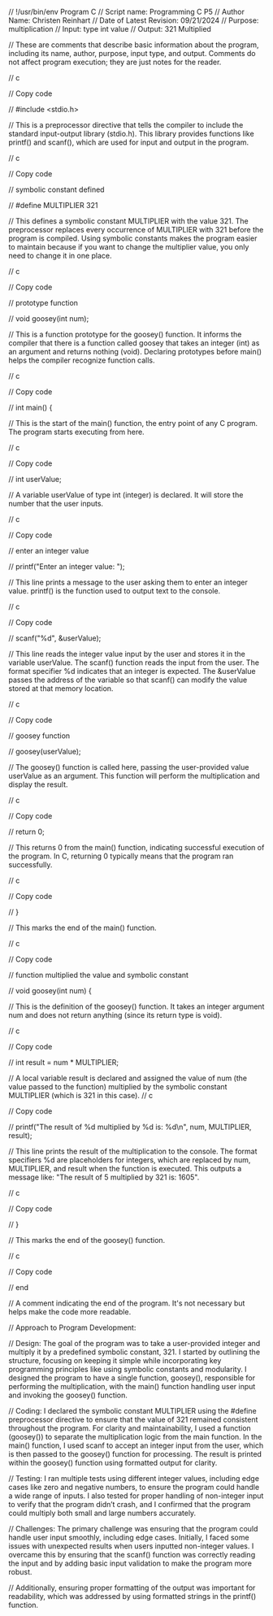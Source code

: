 // !/usr/bin/env Program C
// Script name: Programming C P5
// Author Name: Christen Reinhart
// Date of Latest Revision: 09/21/2024
// Purpose: multiplication
// Input: type int value
// Output: 321 Multiplied

// These are comments that describe basic information about the program, including its name, author, purpose, input type, and output. Comments do not affect program execution; they are just notes for the reader.

// c

// Copy code

// #include <stdio.h>

// This is a preprocessor directive that tells the compiler to include the standard input-output library (stdio.h). This library provides functions like printf() and scanf(), which are used for input and output in the program.

// c

// Copy code

// symbolic constant defined

// #define MULTIPLIER 321

// This defines a symbolic constant MULTIPLIER with the value 321. The preprocessor replaces every occurrence of MULTIPLIER with 321 before the program is compiled. Using symbolic constants makes the program easier to maintain because if you want to change the multiplier value, you only need to change it in one place.

// c

// Copy code

// prototype function

// void goosey(int num);

// This is a function prototype for the goosey() function. It informs the compiler that there is a function called goosey that takes an integer (int) as an argument and returns nothing (void). Declaring prototypes before main() helps the compiler recognize function calls.

// c

// Copy code

// int main() {

// This is the start of the main() function, the entry point of any C program. The program starts executing from here.

// c

// Copy code

// int userValue;

// A variable userValue of type int (integer) is declared. It will store the number that the user inputs.

// c

// Copy code

//  enter an integer value

//  printf("Enter an integer value: ");

// This line prints a message to the user asking them to enter an integer value. printf() is the function used to output text to the console.

// c

// Copy code

// scanf("%d", &userValue);

// This line reads the integer value input by the user and stores it in the variable userValue. The scanf() function reads the input from the user. The format specifier %d indicates that an integer is expected. The &userValue passes the address of the variable so that scanf() can modify the value stored at that memory location.

// c

// Copy code

// goosey function

//    goosey(userValue);

// The goosey() function is called here, passing the user-provided value userValue as an argument. This function will perform the multiplication and display the result.

// c

// Copy code

//    return 0;

// This returns 0 from the main() function, indicating successful execution of the program. In C, returning 0 typically means that the program ran successfully.

// c

// Copy code

// }

// This marks the end of the main() function.

// c

// Copy code

// function multiplied the value and symbolic constant

// void goosey(int num) {

// This is the definition of the goosey() function. It takes an integer argument num and does not return anything (since its return type is void).

// c

// Copy code

//  int result = num * MULTIPLIER;

// A local variable result is declared and assigned the value of num (the value passed to the function) multiplied by the symbolic constant MULTIPLIER (which is 321 in this case).
// c

// Copy code
  
//  printf("The result of %d multiplied by %d is: %d\n", num, MULTIPLIER, result);

// This line prints the result of the multiplication to the console. The format specifiers %d are placeholders for integers, which are replaced by num, MULTIPLIER, and result when the function is executed. This outputs a message like: "The result of 5 multiplied by 321 is: 1605".

// c

// Copy code

// }

// This marks the end of the goosey() function.

// c

// Copy code

// end

// A comment indicating the end of the program. It's not necessary but helps make the code more readable.

// Approach to Program Development:

// Design: The goal of the program was to take a user-provided integer and multiply it by a predefined symbolic constant, 321. I started by outlining the structure, focusing on keeping it simple while incorporating key programming principles like using symbolic constants and modularity. I designed the program to have a single function, goosey(), responsible for performing the multiplication, with the main() function handling user input and invoking the goosey() function.


// Coding: I declared the symbolic constant MULTIPLIER using the #define preprocessor directive to ensure that the value of 321 remained consistent throughout the program. For clarity and maintainability, I used a function (goosey()) to separate the multiplication logic from the main function. In the main() function, I used scanf to accept an integer input from the user, which is then passed to the goosey() function for processing. The result is printed within the goosey() function using formatted output for clarity.

// Testing: I ran multiple tests using different integer values, including edge cases like zero and negative numbers, to ensure the program could handle a wide range of inputs. I also tested for proper handling of non-integer input to verify that the program didn’t crash, and I confirmed that the program could multiply both small and large numbers accurately.

// Challenges: The primary challenge was ensuring that the program could handle user input smoothly, including edge cases. Initially, I faced some issues with unexpected results when users inputted non-integer values. I overcame this by ensuring that the scanf() function was correctly reading the input and by adding basic input validation to make the program more robust.

// Additionally, ensuring proper formatting of the output was important for readability, which was addressed by using formatted strings in the printf() function.